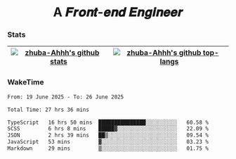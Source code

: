 <h1 align="center">A 𝑭𝒓𝒐𝒏𝒕-𝒆𝒏𝒅 𝑬𝒏𝒈𝒊𝒏𝒆𝒆𝒓</h1>

### Stats

| <a href="https://github.com/zhuba-Ahhh"><img align="center" src="https://github-readme-stats.vercel.app/api?username=zhuba-Ahhh&hide_title=true&hide_border=true&show_icons=trueline_height=21&text_color=000&icon_color=000&bg_color=0,ea6161,ffc64d,fffc4d,52fa5a&theme=graywhite" alt="zhuba-Ahhh's github stats" /> </a> | <a href="https://github.com/zhuba-Ahhh"><img align="center" src="https://github-readme-stats.vercel.app/api/top-langs/?username=zhuba-Ahhh&hide_title=true&hide_border=true&layout=compact&hide_border=true&show_icons=trueline_height=40&text_color=000&icon_color=000&bg_color=0,ea6161,ffc64d,fffc4d,52fa5a&theme=graywhite&langs_count=6" alt="zhuba-Ahhh's github top-langs"/> </a> |
| ------------- | ------------- |

### WakeTime

<!--START_SECTION:waka-->

```txt
From: 19 June 2025 - To: 26 June 2025

Total Time: 27 hrs 36 mins

TypeScript   16 hrs 50 mins  ███████████████░░░░░░░░░░   60.58 %
SCSS         6 hrs 8 mins    █████▓░░░░░░░░░░░░░░░░░░░   22.09 %
JSON         2 hrs 39 mins   ██▒░░░░░░░░░░░░░░░░░░░░░░   09.54 %
JavaScript   53 mins         ▓░░░░░░░░░░░░░░░░░░░░░░░░   03.23 %
Markdown     29 mins         ▒░░░░░░░░░░░░░░░░░░░░░░░░   01.75 %
```

<!--END_SECTION:waka-->

